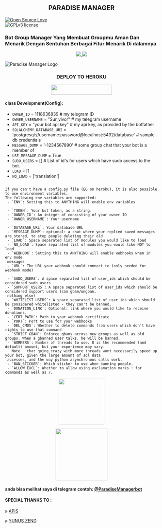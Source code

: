 <h2 align="center">PARADISE MANAGER</h2>

[![Open Source Love](https://badges.frapsoft.com/os/v1/open-source.png?v=103)](https://github.com/ellerbrock/open-source-badges/)  
[![GPLv3 license](https://img.shields.io/badge/License-GPLv3-blue.svg)](http://perso.crans.org/besson/LICENSE.html)

### Bot Group Manager Yang Membuat Groupmu Aman Dan Menarik Dengan Sentuhan Berbagai Fitur Menarik Di dalamnya

<p align="center">
  <a href="https://github.com/Rzky3016/Paradise-Manager/fork">
    <img src="https://img.shields.io/github/forks/Rzky3016/Paradise-Manager?label=Fork&style=social">
    
  </a>
  <a href="https://github.com/Rzky-3016/Paradise-Manager">
    <img src="https://img.shields.io/github/stars/Rzky3016/Paradise-Manager?style=social">
  </a>
</p>

![Paradise Manager Logo](https://telegra.ph/file/09a44cd8b24d48188e9ca.jpg)

### <h3 align="center">DEPLOY TO HEROKU</h3>

<p align="center"><a href="https://heroku.com/deploy?template=https://github.com/Rzky3016/Paradise-Manager"> <img src="https://img.shields.io/badge/Click%20Untuk%20Deploy-green?style=flat&logo=heroku" width="200" height="32.45" /></a></p>

#### class Development(Config):
   - `OWNER_ID` = 1118936839  # my telegram ID
   - `OWNER_USERNAME` = "Sur_vivor"  # my telegram username
   - `API_KEY` = "your bot api key"  # my api key, as provided by the botfather
   - `SQLALCHEMY_DATABASE_URI` = 'postgresql://username:password@localhost:5432/database'  # sample db credentials
   - `MESSAGE_DUMP` = '-1234567890' # some group chat that your bot is a member of
   - `USE_MESSAGE_DUMP` = True
   - `SUDO_USERS` = []  # List of id's for users which have sudo access to the bot.
   - `LOAD` = []
   - `NO_LOAD` = ['translation']
```

If you can't have a config.py file (EG on heroku), it is also possible to use environment variables.
The following env variables are supported:
 - `ENV`: Setting this to ANYTHING will enable env variables

 - `TOKEN`: Your bot token, as a string.
 - `OWNER_ID`: An integer of consisting of your owner ID
 - `OWNER_USERNAME`: Your username

 - `DATABASE_URL`: Your database URL
 - `MESSAGE_DUMP`: optional: a chat where your replied saved messages are stored, to stop people deleting their old 
 - `LOAD`: Space separated list of modules you would like to load
 - `NO_LOAD`: Space separated list of modules you would like NOT to load
 - `WEBHOOK`: Setting this to ANYTHING will enable webhooks when in env mode
 messages
 - `URL`: The URL your webhook should connect to (only needed for webhook mode)

 - `SUDO_USERS`: A space separated list of user_ids which should be considered sudo users
 - `SUPPORT_USERS`: A space separated list of user_ids which should be considered support users (can gban/ungban,
 nothing else)
 - `WHITELIST_USERS`: A space separated list of user_ids which should be considered whitelisted - they can't be banned.
 - `DONATION_LINK`: Optional: link where you would like to receive donations.
 - `CERT_PATH`: Path to your webhook certificate
 - `PORT`: Port to use for your webhooks
 - `DEL_CMDS`: Whether to delete commands from users which don't have rights to use that command
 - `STRICT_GBAN`: Enforce gbans across new groups as well as old groups. When a gbanned user talks, he will be banned.
 - `WORKERS`: Number of threads to use. 8 is the recommended (and default) amount, but your experience may vary.
 __Note__ that going crazy with more threads wont necessarily speed up your bot, given the large amount of sql data 
 accesses, and the way python asynchronous calls work.
 - `BAN_STICKER`: Which sticker to use when banning people.
 - `ALLOW_EXCL`: Whether to allow using exclamation marks ! for commands as well as /.
```
<p align="center"><a href="https://t.me/Nopegoodloking"><img src="https://img.shields.io/badge/My%20Contact%3F-click here-magenta?&style=flat-square?&logo=telegram" width=150px></a></p> <p align="center"><a href="https://t.me/paradisesupportch"><img src="https://img.shields.io/badge/Group%20Support%3F-click here-yellow?&style=flat-square?&logo=telegram" width=170px></a></p>

#### anda bisa melihat saya di telegram contoh: [@ParadiseManagerbot](https://t.me/ParadiseManagerbot)




#### SPECIAL THANKS TO :
⪩ [APIS](https://github.com/apisuserbot)

⪩ [YUNUS ZEND](https://github.com/Yunus-ZEND)
